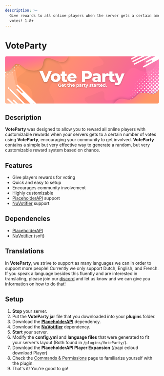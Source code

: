 ```yaml
---
description: >-
  Give rewards to all online players when the server gets a certain amount of
  votes! 1.8+
---
```


# VoteParty

![](../../.gitbook/assets/34e44bb3eab7c338bbcce4ee69ccd8f948f86c05.png)

## Description

**VoteParty** was designed to allow you to reward all online players with customizable rewards when your servers gets to a certain number of votes using **VoteParty**, encouraging your community to get involved. **VoteParty** contains a simple but very effective way to generate a random, but very customizable reward system based on chance.

## Features

* Give players rewards for voting
* Quick and easy to setup
* Encourages community involvement
* Highly customizable
* [PlaceholderAPI](https://placeholderapi.com) support
* [NuVotifier](https://www.spigotmc.org/resources/13449/) support

## Dependencies

* [PlaceholderAPI](https://placeholderapi.com)
* [NuVotifier](https://www.spigotmc.org/resources/13449/) \(soft\)

## Translations

In **VoteParty**, we strive to support as many languages we can in order to support more people! Currently we only support Dutch, English, and French. If you speak a language besides this fluently and are interested in translating, please join our [discord](https://helpch.at/discord) and let us know and we can give you information on how to do that!

## Setup

1. **Stop** your server.
2. Put the **VoteParty jar** file that you downloaded into your **plugins** folder.
3. Download the [**PlaceholderAPI**](https://placeholderapi.com) dependency.
4. Download the [**NuVotifier**](https://www.spigotmc.org/resources/nuvotifier.13449/) dependency.
5. **Start** your server.
6. Modify the **config.yml** and **language files** that were generated to fit your server's layout \(Both found in `/plugins/VoteParty/`\).
7. Download the **PlaceholderAPI Player Expansion** \(/papi ecloud download Player\)
8. Check the [Commands & Permissions](commands-and-permissions.md) page to familiarize yourself with the plugin.
9. That's it! You're good to go!



